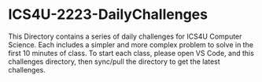 # ICS4U-2223-DailyChallenges
This Directory contains a series of daily challenges for ICS4U Computer Science. Each includes a simpler and more complex problem to solve in the first 10 minutes of class. To start each class, please open VS Code, and this challenges directory, then sync/pull the directory to get the latest challenges.
